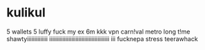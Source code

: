 # kulikul
5 wallets
5 luffy
fuck my ex
6m
kkk
vpn
carn!val
metro
long t!me
shawtyiiiiiiiiiiiiii
iiiiiiiiiiiiiiiiiiiiiiiiiiiiiiiiiiiiiiiii iii
fucknepa
stress
teerawhack
